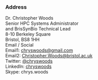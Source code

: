 <div class="grid">

  <div class="grid-item cw-box-naked-wide">
    <div class="panel panel-info">
      <div class="panel-heading">
        <h3 class="panel-title">Address</h3>
      </div>
      <div class="panel-body">
        Dr. Christopher Woods<br/>
        Senior HPC Systems Administrator<br/> and BrisSynBio Technical Lead<br/>
        8-10 Berkeley Square<br/>
        Bristol, BS8 1HH
      </div>
    </div>
  </div>

  <div class="grid-item cw-box-naked-wide">
    <div class="panel panel-success" height="100%">
      <div class="panel-heading">
        Email / Social
      </div>
      <div class="panel-body">
        Email1: <a href="mailto:chryswoods@gmail.com">chryswoods@gmail.com</a><br/>
        Email2: <a href="mailto:Christopher.Woods@bristol.ac.uk">Christopher.Woods@bristol.ac.uk</a><br/>
        Twitter: <a href="http://twitter.com/chryswoods">@chryswoods</a><br/>
        LinkedIn: <a href="https://uk.linkedin.com/in/chryswoods">chryswoods</a><br/>
        Skype: chrys.woods
      </div>
    </div>
  </div>

</div>
